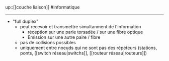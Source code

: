 up::[[couche liaison]]
#informatique

----


 - "full duplex"
     - peut recevoir et transmettre simultanment de l'information
         - réception sur une parie torsadée / sur une fibre optique
         - Emission sur une autre paire / fibre
     - pas de collisions possibles
     - uniquement entre noeuds qui ne sont pas des répéteurs (stations, ponts, [[switch réseau|switchs]], [[routeur réseau|routeurs]])

